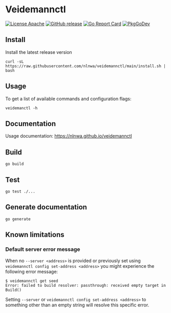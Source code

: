 # Veidemannctl

[![License Apache](https://img.shields.io/github/license/nlnwa/veidemannctl.svg)](https://github.com/nlnwa/veidemannctl/blob/main/LICENSE)
[![GitHub release](https://img.shields.io/github/release/nlnwa/veidemannctl.svg)](https://github.com/nlnwa/veidemannctl/releases/latest)
[![Go Report Card](https://goreportcard.com/badge/github.com/nlnwa/veidemannctl?style=flat-square)](https://goreportcard.com/report/github.com/nlnwa/veidemannctl)
[![PkgGoDev](https://pkg.go.dev/badge/github.com/nlnwa/veidemannctl)](https://pkg.go.dev/github.com/nlnwa/veidemannctl)

## Install

Install the latest release version

```console
curl -sL https://raw.githubusercontent.com/nlnwa/veidemannctl/main/install.sh | bash
```

## Usage

To get a list of available commands and configuration flags:

```console
veidemanctl -h
```

## Documentation

Usage documentation: <https://nlnwa.github.io/veidemannctl>

## Build

```console
go build
```

## Test

```console
go test ./...
```

## Generate documentation

```console
go generate
```

## Known limitations

### Default server error message

When no `--server <address>` is provided or previously set using `veidemannctl
config set-address <address>` you might experience the following error message:

```
$ veidemannctl get seed
Error: failed to build resolver: passthrough: received empty target in Build()
```

Setting `--server` or `veidemannctl config set-address <address>` to something
other than an empty string will resolve this specific error.
